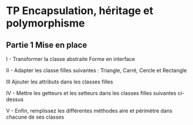 # TP Encapsulation, héritage et polymorphisme

## Partie 1 Mise en place

I - Transformer la classe abstraite Forme en interface

II - Adapter les classe filles suivantes : Triangle, Carré, Cercle et Rectangle

III Ajouter les attributs dans les classes filles

IV - Mettre les getteurs et les setteurs dans les classes filles suivantes ci-dessus

V - Enfin, remplissez les différentes méthodes aire et périmètre dans chacune de ses classes